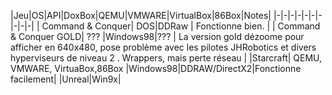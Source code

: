 |Jeu|OS|API|DoxBox|QEMU|VMWARE|VirtualBox|86Box|Notes|
|-|-|-|-|-|-|-|-|-|-|
| Command & Conquer| DOS|DDRaw | Fonctionne bien. |
| Command & Conquer GOLD| ??? |Windows98|??? | La version gold dézoome pour afficher en 640x480, pose problème avec les pilotes JHRobotics et divers hyperviseurs de niveau 2 . Wrappers, mais perte réseau |
|Starcraft| QEMU, VMWARE, VirtuaBox,86Box |Windows98|DDRAW/DirectX2|Fonctionne facilement|
|Unreal|Win9x|
